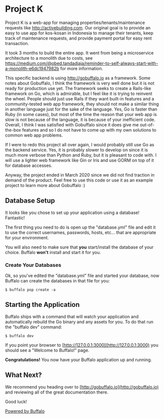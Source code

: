 # Project K

Project K is a web-app for managing properties/tenants/maintenance requests like http://activebuilding.com. Our original goal is to provide an easy to use app for kos-kosan in Indonesia to manage their tenants, keep track of maintenance requests, and provide payment portal for easy rent transaction.

It took 3 months to build the entire app. It went from being a microservice architecture to a monolith due to costs, see https://medium.com/@obed.tandadjaja/reminder-to-self-always-start-with-a-monolith-e6dc1947982b for more information.

This specific backend is using http://gobuffalo.io as a framework. Some notes about Gobuffalo, I think the framework is very well done but it is not ready for production use yet. The framework seeks to create a Rails-like framework on Go, which is admirable, but I feel like it is trying to reinvent the wheel. People should just use Rails if they want built-in features and a community-tested web app framework, they should not make a similar thing in another language just for the sake of the language. Yes, Go is faster than Ruby (in some cases), but most of the time the reason that your web app is slow is not because of the language, it is because of your inefficient code. Overall, I think I was satisfied with Gobuffalo since it does give me out-of-the-box features and so I do not have to come up with my own solutions to common web app problems.

If I were to redo this project all over again, I would probably still use Go as the backend service. Yes, it is probably slower to develop on since it is much more verbose than Python and Ruby, but it is pleasant to code with. I will use a lighter web framework like Gin or Iris and use GORM on top of it for database accesses.

Anyway, the project ended in March 2020 since we did not find traction in demand of the product. Feel free to use this code or use it as an example project to learn more about Gobuffalo :)

## Database Setup

It looks like you chose to set up your application using a database! Fantastic!

The first thing you need to do is open up the "database.yml" file and edit it to use the correct usernames, passwords, hosts, etc... that are appropriate for your environment.

You will also need to make sure that **you** start/install the database of your choice. Buffalo **won't** install and start it for you.

### Create Your Databases

Ok, so you've edited the "database.yml" file and started your database, now Buffalo can create the databases in that file for you:

	$ buffalo pop create -a

## Starting the Application

Buffalo ships with a command that will watch your application and automatically rebuild the Go binary and any assets for you. To do that run the "buffalo dev" command:

	$ buffalo dev

If you point your browser to [http://127.0.0.1:3000](http://127.0.0.1:3000) you should see a "Welcome to Buffalo!" page.

**Congratulations!** You now have your Buffalo application up and running.

## What Next?

We recommend you heading over to [http://gobuffalo.io](http://gobuffalo.io) and reviewing all of the great documentation there.

Good luck!

[Powered by Buffalo](http://gobuffalo.io)

